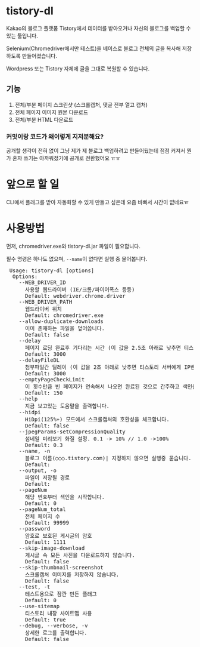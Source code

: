 # tistory-dl

Kakao의 블로그 플랫폼 Tistory에서 데이터를 받아오거나 자신의 블로그를 백업할 수 있는 툴입니다.

Selenium(Chromedriver에서만 테스트)을 베이스로 블로그 전체의 글을 복사해 저장하도록 만들어졌습니다.

Wordpress 또는 Tistory 자체에 글을 그대로 복원할 수 있습니다.

## 기능
1. 전체/부분 페이지 스크린샷
(스크롤캡처, 댓글 전부 열고 캡처)
1. 전체 페이지 이미지 원본 다운로드
1. 전체/부분 HTML 다운로드
### 커밋이랑 코드가 왜이렇게 지저분해요?
공개할 생각이 전혀 없이 그냥 제가 제 블로그 백업하려고 만들어뒀는데 점점 커져서 뭔가 혼자 쓰기는 아까워졌기에 공개로 전환했어요 ㅠㅠ
# 앞으로 할 일
CLI에서 플래그를 받아 자동화할 수 있게 만들고 싶은데 요즘 바빠서 시간이 없네요ㅠ

# 사용방법
먼저, chromedriver.exe와 tistory-dl.jar 파일이 필요합니다.

필수 명령은 하나도 없으며, `--name`이 없다면 실행 중 물어봅니다.

<pre> Usage: tistory-dl [options]
  Options:
    --WEB_DRIVER_ID
      사용할 웹드라이버 (IE/크롬/파이어폭스 등등)
      Default: webdriver.chrome.driver
    --WEB_DRIVER_PATH
      웹드라이버 위치
      Default: chromedriver.exe
    --allow-duplicate-downloads
      이미 존재하는 파일을 덮어씁니다.
      Default: false
    --delay
      페이지 로딩 완료후 기다리는 시간 (이 값을 2.5초 아래로 낮추면 티스토리 서버에게 IP밴 당할 수 있습니다)
      Default: 3000
    --delayFileDL
      첨부파일간 딜레이 (이 값을 2초 아래로 낮추면 티스토리 서버에게 IP밴 당할 수 있습니다)
      Default: 3000
    --emptyPageCheckLimit
      이 횟수만큼 빈 페이지가 연속해서 나오면 완료된 것으로 간주하고 색인을 종료합니다.
      Default: 150
    --help
      지금 보고있는 도움말을 출력합니다.
    --hidpi
      HiDpi(125%+) 모드에서 스크롤캡처의 호환성을 체크합니다.
      Default: false
    --jpegParams-setCompressionQuality
      섬네일 미리보기 화질 설정. 0.1 -> 10% // 1.0 ->100%
      Default: 0.3
    --name, -n
      블로그 이름(○○○.tistory.com)| 지정하지 않으면 실행중 묻습니다.
      Default: <empty string>
    --output, -o
      파일이 저장될 경로
      Default: <empty string>
    --pageNum
      해당 번호부터 색인을 시작합니다.
      Default: 0
    --pageNum_total
      전체 페이지 수
      Default: 99999
    --password
      암호로 보호된 게시글의 암호
      Default: 1111
    --skip-image-download
      게시글 속 모든 사진을 다운로드하지 않습니다.
      Default: false
    --skip-thumbnail-screenshot
      스크롤캡처 이미지를 저장하지 않습니다.
      Default: false
    --test, -t
      테스트용으로 잠깐 만든 플래그
      Default: 0
    --use-sitemap
      티스토리 내장 사이트맵 사용
      Default: true
    --debug, --verbose, -v
      상세한 로그를 출력합니다.
      Default: false
      </pre>
